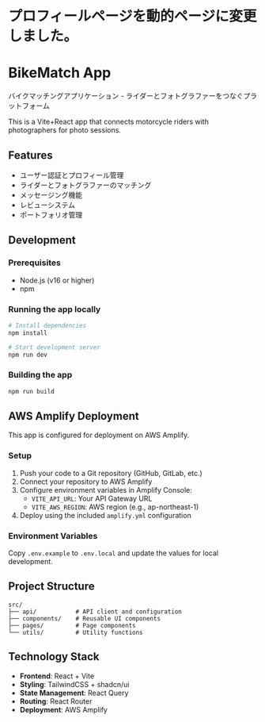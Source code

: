 # プロフィールページを動的ページに変更しました。
# BikeMatch App

バイクマッチングアプリケーション - ライダーとフォトグラファーをつなぐプラットフォーム

This is a Vite+React app that connects motorcycle riders with photographers for photo sessions.

## Features

- ユーザー認証とプロフィール管理
- ライダーとフォトグラファーのマッチング
- メッセージング機能
- レビューシステム
- ポートフォリオ管理

## Development

### Prerequisites

- Node.js (v16 or higher)
- npm

### Running the app locally

```bash
# Install dependencies
npm install

# Start development server
npm run dev
```

### Building the app

```bash
npm run build
```

## AWS Amplify Deployment

This app is configured for deployment on AWS Amplify.

### Setup

1. Push your code to a Git repository (GitHub, GitLab, etc.)
2. Connect your repository to AWS Amplify
3. Configure environment variables in Amplify Console:
   - `VITE_API_URL`: Your API Gateway URL
   - `VITE_AWS_REGION`: AWS region (e.g., ap-northeast-1)
4. Deploy using the included `amplify.yml` configuration

### Environment Variables

Copy `.env.example` to `.env.local` and update the values for local development.

## Project Structure

```
src/
├── api/           # API client and configuration
├── components/    # Reusable UI components
├── pages/         # Page components
└── utils/         # Utility functions
```

## Technology Stack

- **Frontend**: React + Vite
- **Styling**: TailwindCSS + shadcn/ui
- **State Management**: React Query
- **Routing**: React Router
- **Deployment**: AWS Amplify
